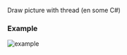 Draw picture with thread (en some C#)

<h3>Example</h3>

![example](https://raw.githubusercontent.com/erablebleu/StringArtGenerator/master/Export/example.gif)